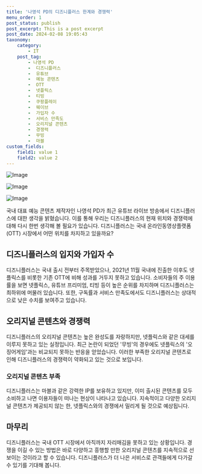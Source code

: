 ```yaml
---
title: '나영석 PD의 디즈니플러스 한계와 경쟁력'
menu_order: 1
post_status: publish
post_excerpt: This is a post excerpt
post_date: 2024-02-08 19:05:43
taxonomy:
    category:
        - IT
    post_tag:
        - 나영석 PD
        -  디즈니플러스
        -  유튜브
        -  예능 콘텐츠
        -  OTT
        -  넷플릭스
        -  티빙
        -  쿠팡플레이
        -  웨이브
        -  가입자 수
        -  서비스 만족도
        -  오리지널 콘텐츠
        -  경쟁력
        -  무빙
        -  마블
custom_fields:
    field1: value 1
    field2: value 2
---
```


![Image](https://imgnews.pstatic.net/image/016/2024/02/07/20240207000702_0_20240207175201410.jpg?type=w647)

![Image](https://imgnews.pstatic.net/image/016/2024/02/07/20230712000727_0_20240207175201415.jpg?type=w647)

![Image](https://imgnews.pstatic.net/image/016/2024/02/07/20240207000703_0_20240207175201420.jpg?type=w647)

국내 대표 예능 콘텐츠 제작자인 나영석 PD가 최근 유튜브 라이브 방송에서 디즈니플러스에 대한 생각을 밝혔습니다. 이를 통해 우리는 디즈니플러스의 현재 위치와 경쟁력에 대해 다시 한번 생각해 볼 필요가 있습니다. 디즈니플러스는 국내 온라인동영상플랫폼(OTT) 시장에서 어떤 위치를 차지하고 있을까요?
## 디즈니플러스의 입지와 가입자 수
디즈니플러스는 국내 출시 전부터 주목받았으나, 2021년 11월 국내에 진출한 이후도 넷플릭스를 비롯한 기존 OTT에 비해 성과를 거두지 못하고 있습니다. 소비자들의 주 이용률을 보면 넷플릭스, 유튜브 프리미엄, 티빙 등이 높은 순위를 차지하며 디즈니플러스는 최하위에 머물러 있습니다. 또한, 구독률과 서비스 만족도에서도 디즈니플러스는 상대적으로 낮은 수치를 보여주고 있습니다.
## 오리지널 콘텐츠와 경쟁력
디즈니플러스의 오리지널 콘텐츠는 높은 완성도를 자랑하지만, 넷플릭스와 같은 대세를 이루지 못하고 있는 실정입니다. 최근 논란이 되었던 '무빙'의 경우에도 넷플릭스의 '오징어게임'과는 비교되지 못하는 반응을 얻었습니다. 이러한 부족한 오리지널 콘텐츠로 인해 디즈니플러스의 경쟁력이 약화되고 있는 것으로 보입니다.
### 오리지널 콘텐츠 부족
디즈니플러스는 마블과 같은 강력한 IP를 보유하고 있지만, 이미 출시된 콘텐츠를 모두 소비하고 나면 이용자들이 떠나는 현상이 나타나고 있습니다. 지속적이고 다양한 오리지널 콘텐츠가 제공되지 않는 한, 넷플릭스와의 경쟁에서 밀리게 될 것으로 예상됩니다.
## 마무리
디즈니플러스는 국내 OTT 시장에서 아직까지 자리매김을 못하고 있는 상황입니다. 경쟁을 이길 수 있는 방법은 바로 다양하고 흥행할 만한 오리지널 콘텐츠를 지속적으로 선보이는 것이라고 할 수 있습니다. 디즈니플러스가 더 나은 서비스로 관객들에게 다가갈 수 있기를 기대해 봅니다.
